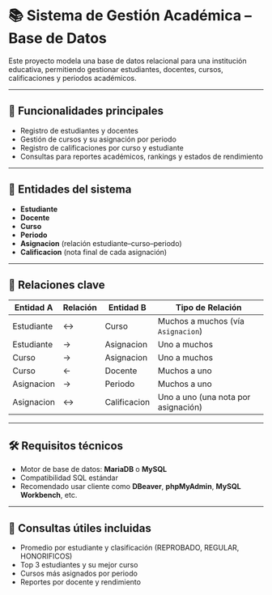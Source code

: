 # 📚 Sistema de Gestión Académica – Base de Datos

Este proyecto modela una base de datos relacional para una institución educativa, permitiendo gestionar estudiantes, docentes, cursos, calificaciones y periodos académicos.

---

## 📌 Funcionalidades principales

- Registro de estudiantes y docentes
- Gestión de cursos y su asignación por periodo
- Registro de calificaciones por curso y estudiante
- Consultas para reportes académicos, rankings y estados de rendimiento

---

## 🧩 Entidades del sistema

- **Estudiante**
- **Docente**
- **Curso**
- **Periodo**
- **Asignacion** (relación estudiante–curso–periodo)
- **Calificacion** (nota final de cada asignación)

---

## 🔗 Relaciones clave

| Entidad A     | Relación | Entidad B     | Tipo de Relación                              |
|---------------|----------|----------------|-----------------------------------------------|
| Estudiante    | ↔        | Curso          | Muchos a muchos (vía `Asignacion`)            |
| Estudiante    | →        | Asignacion     | Uno a muchos                                  |
| Curso         | →        | Asignacion     | Uno a muchos                                  |
| Curso         | ←        | Docente        | Muchos a uno                                  |
| Asignacion    | →        | Periodo        | Muchos a uno                                  |
| Asignacion    | ↔        | Calificacion   | Uno a uno (una nota por asignación)           |

---

## 🛠️ Requisitos técnicos

- Motor de base de datos: **MariaDB** o **MySQL**
- Compatibilidad SQL estándar
- Recomendado usar cliente como **DBeaver**, **phpMyAdmin**, **MySQL Workbench**, etc.

---

## 🧪 Consultas útiles incluidas

- Promedio por estudiante y clasificación (REPROBADO, REGULAR, HONORIFICOS)
- Top 3 estudiantes y su mejor curso
- Cursos más asignados por periodo
- Reportes por docente y rendimiento
